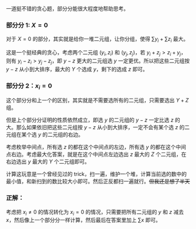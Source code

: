一道挺不错的贪心题，部分分能很大程度地帮助思考。

### 部分分 1: $X=0$

对于 $X=0$ 的部分，其实就是给你一堆二元组，让你分组，使得 $\sum y_i+\sum z_i$ 最大。

这是一个挺经典的贪心，考虑两个二元组 $(y_i,z_i)$ 和 $(y_j, z_j)$，若 $y_i+z_j>z_i+y_j$，则有 $y_i-z_i>y_j-z_j$，即 $y-z$ 更大的二元组选 $y$ 一定更优。所以把这些二元组按 $y-z$ 从小到大排序，最大的 $Y$ 个选成 $y$，剩下的选成 $z$ 即可。

### 部分分 2：$x_i=0$

这个部分分和上一个的区别，其实就是不需要选所有的二元组，只需要选出 $Y+Z$ 组。

但是上个部分分证明的性质依然成立，即选 $y$ 的二元组的 $y-z$ 一定比选 $z$ 的大。那么如果依旧把这些二元组按 $y-z$ 从小到大排序，一定不会有某个选 $z$ 的二元组在某个选 $y$ 的二元组的右边。

考虑枚举中间点，所有选 $z$ 的都在这个中间点的左边，所有选 $y$ 的都在这个中间点右边。考虑最大化答案，就是在这个中间点左边选出 $z$ 最大的 $Z$ 个二元组，在右边选出 $y$ 最大的 $Y$ 个二元组即可。

计算这玩意是一个曾经见过的 trick，扫一遍，维护一个堆，计算当前选的数中的最小值，和新扫到的数比较大小即可。然后正反都扫一遍就行。~~但我还是想了半天~~

### 正解：

考虑把 $x_i\ne 0$ 的情况转化为 $x_i=0$ 的情况，只需要把所有二元组的 $y$ 和 $z$ 减去 $x$，然后像上一个部分分一样计算，然后最后在答案里加上 $\sum x$ 即可。